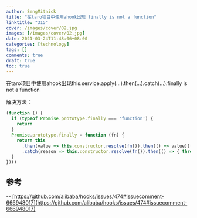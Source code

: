 ```yaml
---
author: SengMitnick
title: "在taro项目中使用ahook出现 finally is not a function"
linktitle: "315"
cover: /images/cover/02.jpg
images: [/images/cover/02.jpg]
date: 2021-03-24T11:48:06+08:00
categories: [technology]
tags: []
comments: true
draft: true
toc: true
---
```


在taro项目中使用ahook出现this.service.apply(...).then(...).catch(...).finally is not a function

解决方法：
```js
(function () {
  if (typeof Promise.prototype.finally === 'function') {
    return
  }
  Promise.prototype.finally = function (fn) {
    return this
      .then(value => this.constructor.resolve(fn()).then(() => value))
      .catch(reason => this.constructor.resolve(fn()).then(() => { throw reason }))
  }
})()
```

## 参考

-- [https://github.com/alibaba/hooks/issues/474#issuecomment-666948017](https://github.com/alibaba/hooks/issues/474#issuecomment-666948017)